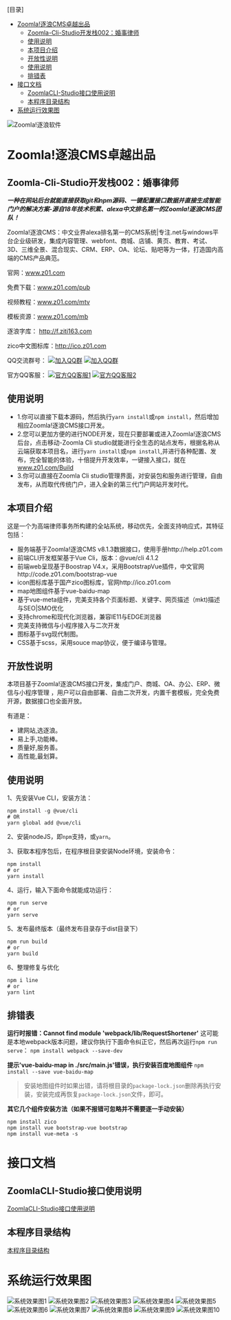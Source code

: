 [目录]

<!-- TOC -->

- [Zoomla!逐浪CMS卓越出品](#zoomla逐浪cms卓越出品)
    - [Zoomla-Cli-Studio开发栈002：婚事律师](#zoomla-cli-studio开发栈002婚事律师)
    - [使用说明](#使用说明)
    - [本项目介绍](#本项目介绍)
    - [开放性说明](#开放性说明)
    - [使用说明](#使用说明-1)
    - [排错表](#排错表)
- [接口文档](#接口文档)
    - [ZoomlaCLI-Studio接口使用说明](#zoomlacli-studio接口使用说明)
    - [本程序目录结构](#本程序目录结构)
- [系统运行效果图](#系统运行效果图)

<!-- /TOC -->

![Zoomla!逐浪软件](源码与接口使用说明/logo.svg)
# Zoomla!逐浪CMS卓越出品

## Zoomla-Cli-Studio开发栈002：婚事律师
***一种在网站后台就能直接获取git和npm源码、一键配置接口数据并直接生成智能门户的解决方案-源自18年技术积累、alexa中文排名第一的Zoomla!逐浪CMS团队！***

Zoomla!逐浪CMS：中文业界alexa排名第一的CMS系统|专注.net与windows平台企业级研发，集成内容管理、webfont、商城、店铺、黄页、教育、考试、3D、三维全景、混合现实、CRM、ERP、OA、论坛、贴吧等为一体，打造国内高端的CMS产品典范。

官网：www.z01.com

免费下载：www.z01.com/pub

视频教程：www.z01.com/mtv

模板资源：www.z01.com/mb

逐浪字库： http://f.ziti163.com

zico中文图标库：http://ico.z01.com



QQ交流群号：
[![加入QQ群](https://img.shields.io/badge/一群-541450128-blue.svg?style=for-the-badge&logo=appveyor)](https://jq.qq.com/?_wv=1027&k=5Ephzpq)   [![加入QQ群](https://img.shields.io/badge/二群-601781959-blue.svg?style=for-the-badge&logo=appveyor)](https://jq.qq.com/?_wv=1027&k=50a28BK) 


官方QQ客服：
[![官方QQ客服1](https://img.shields.io/badge/官方QQ客服1-524979923-red.svg?style=for-the-badge&logo=appveyor)](http://wpa.qq.com/msgrd?v=3&uin=745151353&site=qq&menu=yes)  [![官方QQ客服2](https://img.shields.io/badge/官方QQ客服2-1799661890-red.svg?style=for-the-badge&logo=appveyor)](http://wpa.qq.com/msgrd?v=3&uin=1799661890&site=qq&menu=yes) 


## 使用说明

- 1.你可以直接下载本源码，然后执行`yarn install`或`npm install`，然后增加相应Zoomla!逐浪CMS接口开发。
- 2.您可以更加方便的进行NODE开发，现在只要部署或进入Zoomla!逐浪CMS后台，点击移动-Zoomla Cli studio就能进行全生态的站点发布，根据名称从云端获取本项目名，进行`yarn install`或`npm install`,并进行各种配置、发布，完全智能的体验，十倍提升开发效率，一键接入接口，就在 www.z01.com/Build
- 3.你可以直接在Zoomla Cli studio管理界面，对安装包和服务进行管理，自由发布，从而取代传统门户，进入全新的第三代门户网站开发时代。


## 本项目介绍

这是一个为高端律师事务所构建的全站系统，移动优先，全面支持响应式，其特征包括：
- 服务端基于Zoomla!逐浪CMS v8.1.3数据接口，使用手册http://help.z01.com
- 前端CLI开发框架基于Vue Cli，版本：@vue/cli 4.1.2
- 前端web呈现基于Boostrap V4.x，采用BootstrapVue插件，中文官网http://code.z01.com/bootstrap-vue
- icon图标库基于国产zico图标库，官网http://ico.z01.com
- map地图组件基于vue-baidu-map
- 基于vue-meta组件，完美支持各个页面标题、关键字、网页描述（mkt)描述与SEO|SMO优化
- 支持chrome和现代化浏览器，兼容IE11与EDGE浏览器
- 完美支持微信与小程序接入与二次开发
- 图标基于svg现代制图。
- CSS基于scss，采用souce map协议，便于编译与管理。

## 开放性说明
本项目基于Zoomla!逐浪CMS接口开发，集成门户、商城、OA、办公、ERP、微信与小程序管理 ，用户可以自由部署、自由二次开发，内置千套模板，完全免费开源，数据接口也全面开放。

有道是：

- 建网站,选逐浪。
- 易上手,功能棒。
- 质量好,服务善。
- 高性能,最划算。

## 使用说明
1、先安装Vue CLI，安装方法：
```
npm install -g @vue/cli
# OR
yarn global add @vue/cli
```

2、安装nodeJS，即`npm`支持，或`yarn`。

3、获取本程序包后，在程序根目录安装Node环境，安装命令：
```
npm install
# or
yarn install
```

4、运行，输入下面命令就能成功运行：
```
npm run serve
# or
yarn serve
```

5、发布最终版本（最终发布目录存于dist目录下）
```
npm run build
# or
yarn build
```

6、整理修复与优化
```
npm i line
# or
yarn lint
```

## 排错表

**运行时报错：Cannot find module 'webpack/lib/RequestShortener'**
这可能是本地webpack版本问题，建议你执行下面命令纠正它，然后再次运行`npm run serve`：
```npm install webpack --save-dev```

**提示'vue-baidu-map in ./src/main.js'错误，执行安装百度地图组件**
```npm install --save vue-baidu-map```
>安装地图组件时如果出错，请将根目录的`package-lock.json`删除再执行安装，安装完成再恢复`package-lock.json`文件，即可。

**其它几个组件安装方法（如果不报错可忽略并不需要逐一手动安装）**
```
npm install zico
npm install vue bootstrap-vue bootstrap
npm install vue-meta -s
```

# 接口文档
## ZoomlaCLI-Studio接口使用说明
 [ZoomlaCLI-Studio接口使用说明](源码与接口使用说明/ZoomlaCLI-Studio接口使用说明.md)
## 本程序目录结构
 [本程序目录结构](源码与接口使用说明/本程序目录结构.md)

# 系统运行效果图
![系统效果图1](发布运行效果图/01.jpg)
![系统效果图2](发布运行效果图/02.jpg)
![系统效果图3](发布运行效果图/03.jpg)
![系统效果图4](发布运行效果图/04.jpg)
![系统效果图5](发布运行效果图/05.jpg)
![系统效果图6](发布运行效果图/06.jpg)
![系统效果图7](发布运行效果图/07.jpg)
![系统效果图8](发布运行效果图/08.jpg)
![系统效果图9](发布运行效果图/09.jpg)
![系统效果图10](发布运行效果图/10.jpg)